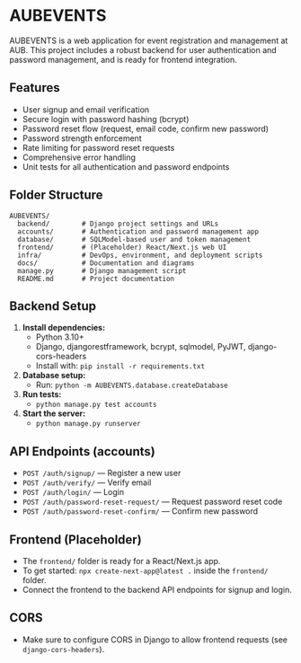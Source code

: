 
# AUBEVENTS

AUBEVENTS is a web application for event registration and management at AUB. This project includes a robust backend for user authentication and password management, and is ready for frontend integration.

## Features
- User signup and email verification
- Secure login with password hashing (bcrypt)
- Password reset flow (request, email code, confirm new password)
- Password strength enforcement
- Rate limiting for password reset requests
- Comprehensive error handling
- Unit tests for all authentication and password endpoints

## Folder Structure
```
AUBEVENTS/
  backend/        # Django project settings and URLs
  accounts/       # Authentication and password management app
  database/       # SQLModel-based user and token management
  frontend/       # (Placeholder) React/Next.js web UI
  infra/          # DevOps, environment, and deployment scripts
  docs/           # Documentation and diagrams
  manage.py       # Django management script
  README.md       # Project documentation
```

## Backend Setup
1. **Install dependencies:**
	- Python 3.10+
	- Django, djangorestframework, bcrypt, sqlmodel, PyJWT, django-cors-headers
	- Install with: `pip install -r requirements.txt`
2. **Database setup:**
	- Run: `python -m AUBEVENTS.database.createDatabase`
3. **Run tests:**
	- `python manage.py test accounts`
4. **Start the server:**
	- `python manage.py runserver`

## API Endpoints (accounts)
- `POST /auth/signup/` — Register a new user
- `POST /auth/verify/` — Verify email
- `POST /auth/login/` — Login
- `POST /auth/password-reset-request/` — Request password reset code
- `POST /auth/password-reset-confirm/` — Confirm new password

## Frontend (Placeholder)
- The `frontend/` folder is ready for a React/Next.js app.
- To get started: `npx create-next-app@latest .` inside the `frontend/` folder.
- Connect the frontend to the backend API endpoints for signup and login.

## CORS
- Make sure to configure CORS in Django to allow frontend requests (see `django-cors-headers`).


